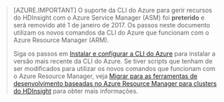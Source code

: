 > [AZURE.IMPORTANT] O suporte da CLI do Azure para gerir recursos do HDInsight com o Azure Service Manager (ASM) foi __preterido__ e será removido até 1 de janeiro de 2017. Os passos neste documento utilizam os novos comandos da CLI do Azure que funcionam com o Azure Resource Manager (ARM).
>
> Siga os passos em [Instalar e configurar a CLI do Azure](../articles/xplat-cli-install.md) para instalar a versão mais recente da CLI do Azure. Se tiver scripts que tenham de ser modificados para utilizar os novos comandos que funcionam com o Azure Resource Manager, veja [Migrar para as ferramentas de desenvolvimento baseadas no Azure Resource Manager para clusters do HDInsight](../articles/hdinsight/hdinsight-hadoop-development-using-azure-resource-manager.md) para obter mais informações.




<!--HONumber=Sep16_HO3-->



